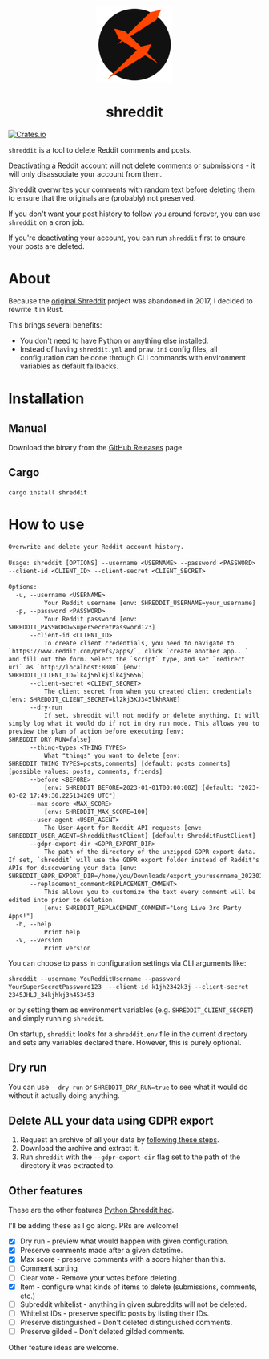 <div align="center">
<img src="assets/shreddit.svg" width="30%">
<h1>shreddit</h1>
</div>

[![Crates.io](https://img.shields.io/crates/v/shreddit.svg)](https://crates.io/crates/shreddit)

`shreddit` is a tool to delete Reddit comments and posts.

Deactivating a Reddit account will not delete comments or submissions - it will only disassociate your account from them.

Shreddit overwrites your comments with random text before deleting them to ensure that the originals are (probably) not preserved.

If you don't want your post history to follow you around forever, you can use `shreddit` on a cron job.

If you're deactivating your account, you can run `shreddit` first to ensure your posts are deleted.

# About

Because the [original Shreddit](https://github.com/x89/Shreddit) project was abandoned in 2017,
I decided to rewrite it in Rust.

This brings several benefits:

- You don't need to have Python or anything else installed.
- Instead of having `shreddit.yml` and `praw.ini` config files, all configuration can be done through CLI commands
with environment variables as default fallbacks.

# Installation

## Manual

Download the binary from the [GitHub Releases](https://github.com/andrewbanchich/shreddit/releases) page.

## Cargo

`cargo install shreddit`

# How to use

```
Overwrite and delete your Reddit account history.

Usage: shreddit [OPTIONS] --username <USERNAME> --password <PASSWORD> --client-id <CLIENT_ID> --client-secret <CLIENT_SECRET>

Options:
  -u, --username <USERNAME>
          Your Reddit username [env: SHREDDIT_USERNAME=your_username]
  -p, --password <PASSWORD>
          Your Reddit password [env: SHREDDIT_PASSWORD=SuperSecretPassword123]
      --client-id <CLIENT_ID>
          To create client credentials, you need to navigate to `https://www.reddit.com/prefs/apps/`, click `create another app...` and fill out the form. Select the `script` type, and set `redirect uri` as `http://localhost:8080` [env: SHREDDIT_CLIENT_ID=lk4j56lkj3lk4j5656]
      --client-secret <CLIENT_SECRET>
          The client secret from when you created client credentials [env: SHREDDIT_CLIENT_SECRET=kl2kj3KJ345lkhRAWE]
      --dry-run
          If set, shreddit will not modify or delete anything. It will simply log what it would do if not in dry run mode. This allows you to preview the plan of action before executing [env: SHREDDIT_DRY_RUN=false]
      --thing-types <THING_TYPES>
          What "things" you want to delete [env: SHREDDIT_THING_TYPES=posts,comments] [default: posts comments] [possible values: posts, comments, friends]
      --before <BEFORE>
          [env: SHREDDIT_BEFORE=2023-01-01T00:00:00Z] [default: "2023-03-02 17:49:30.225134209 UTC"]
      --max-score <MAX_SCORE>
          [env: SHREDDIT_MAX_SCORE=100]
      --user-agent <USER_AGENT>
          The User-Agent for Reddit API requests [env: SHREDDIT_USER_AGENT=ShredditRustClient] [default: ShredditRustClient]
      --gdpr-export-dir <GDPR_EXPORT_DIR>
          The path of the directory of the unzipped GDPR export data. If set, `shreddit` will use the GDPR export folder instead of Reddit's APIs for discovering your data [env: SHREDDIT_GDPR_EXPORT_DIR=/home/you/Downloads/export_yourusername_20230101]
      --replacement_comment<REPLACEMENT_CMMENT>
          This allows you to customize the text every comment will be edited into prior to deletion.
          [env: SHREDDIT_REPLACEMENT_COMMENT="Long Live 3rd Party Apps!"]
  -h, --help
          Print help
  -V, --version
          Print version
```

You can choose to pass in configuration settings via CLI arguments like:

```
shreddit --username YouRedditUsername --password YourSuperSecretPassword123  --client-id k1jh2342k3j --client-secret 2345JHLJ_34kjhkj3h453453
```

or by setting them as environment variables (e.g. `SHREDDIT_CLIENT_SECRET`) and simply running `shreddit`.

On startup, `shreddit` looks for a `shreddit.env` file in the current directory and sets any variables declared there.
However, this is purely optional.

## Dry run

You can use `--dry-run` or `SHREDDIT_DRY_RUN=true` to see what it would do without it actually doing anything.

## Delete ALL your data using GDPR export

1. Request an archive of all your data by [following these steps](https://reddit.zendesk.com/hc/en-us/articles/360043048352-How-do-I-request-a-copy-of-my-Reddit-data-and-information-).
2. Download the archive and extract it.
3. Run `shreddit` with the `--gdpr-export-dir` flag set to the path of the directory it was extracted to.

## Other features

These are the other features [Python Shreddit had](https://github.com/x89/Shreddit/blob/master/shreddit.yml.example).

I'll be adding these as I go along. PRs are welcome!

- [x] Dry run - preview what would happen with given configuration.
- [x] Preserve comments made after a given datetime.
- [x] Max score - preserve comments with a score higher than this.
- [ ] Comment sorting
- [ ] Clear vote - Remove your votes before deleting.
- [x] Item - configure what kinds of items to delete (submissions, comments, etc.)
- [ ] Subreddit whitelist - anything in given subreddits will not be deleted.
- [ ] Whitelist IDs - preserve specific posts by listing their IDs.
- [ ] Preserve distinguished - Don't deleted distinguished comments.
- [ ] Preserve gilded - Don't deleted gilded comments.

Other feature ideas are welcome.
